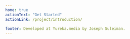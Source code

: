 ```yaml
---
home: true
actionText: "Get Started"
actionLink: /project/introduction/

footer: Developed at Yureka.media by Joseph Suleiman.
---
```

